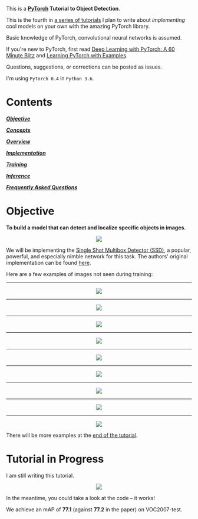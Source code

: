 This is a **[PyTorch](https://pytorch.org) Tutorial to Object Detection**.

This is the fourth in [a series of tutorials](https://github.com/sgrvinod/Deep-Tutorials-for-PyTorch) I plan to write about _implementing_ cool models on your own with the amazing PyTorch library.

Basic knowledge of PyTorch, convolutional neural networks is assumed.

If you're new to PyTorch, first read [Deep Learning with PyTorch: A 60 Minute Blitz](https://pytorch.org/tutorials/beginner/deep_learning_60min_blitz.html) and [Learning PyTorch with Examples](https://pytorch.org/tutorials/beginner/pytorch_with_examples.html).

Questions, suggestions, or corrections can be posted as issues.

I'm using `PyTorch 0.4` in `Python 3.6`.

# Contents

[***Objective***](https://github.com/sgrvinod/a-PyTorch-Tutorial-to-Object-Detection#objective)

[***Concepts***](https://github.com/sgrvinod/a-PyTorch-Tutorial-to-Object-Detection#tutorial-in-progress)

[***Overview***](https://github.com/sgrvinod/a-PyTorch-Tutorial-to-Object-Detection#tutorial-in-progress)

[***Implementation***](https://github.com/sgrvinod/a-PyTorch-Tutorial-to-Object-Detection#tutorial-in-progress)

[***Training***](https://github.com/sgrvinod/a-PyTorch-Tutorial-to-Object-Detection#tutorial-in-progress)

[***Inference***](https://github.com/sgrvinod/a-PyTorch-Tutorial-to-Object-Detection#tutorial-in-progress)

[***Frequently Asked Questions***](https://github.com/sgrvinod/a-PyTorch-Tutorial-to-Object-Detection#tutorial-in-progress)

# Objective

**To build a model that can detect and localize specific objects in images.**

<p align="center">
<img src="./img/baseball.gif">
</p>

 We will be implementing the [Single Shot Multibox Detector (SSD)](https://arxiv.org/abs/1512.02325), a popular, powerful, and especially nimble network for this task. The authors' original implementation can be found [here](https://github.com/weiliu89/caffe/tree/ssd).

Here are a few examples of images not seen during training:

---

<p align="center">
<img src="./img/000001.jpg">
</p>

---

<p align="center">
<img src="./img/000022.jpg">
</p>

---

<p align="center">
<img src="./img/000069.jpg">
</p>

---

<p align="center">
<img src="./img/000082.jpg">
</p>

---

<p align="center">
<img src="./img/000144.jpg">
</p>

---

<p align="center">
<img src="./img/000139.jpg">
</p>

---

<p align="center">
<img src="./img/000116.jpg">
</p>

---

<p align="center">
<img src="./img/000098.jpg">
</p>

---

<p align="center">
<img src="./img/airport.gif">
</p>

There will be more examples at the [end of the tutorial](https://github.com/sgrvinod/a-PyTorch-Tutorial-to-Object-Detection#tutorial-in-progress).

# Tutorial in Progress

I am still writing this tutorial.

<p align="center">
<img src="./img/incomplete.jpg">
</p>

In the meantime, you could take a look at the code – it works!

We achieve an mAP of **77.1** (against **77.2** in the paper) on VOC2007-test.
